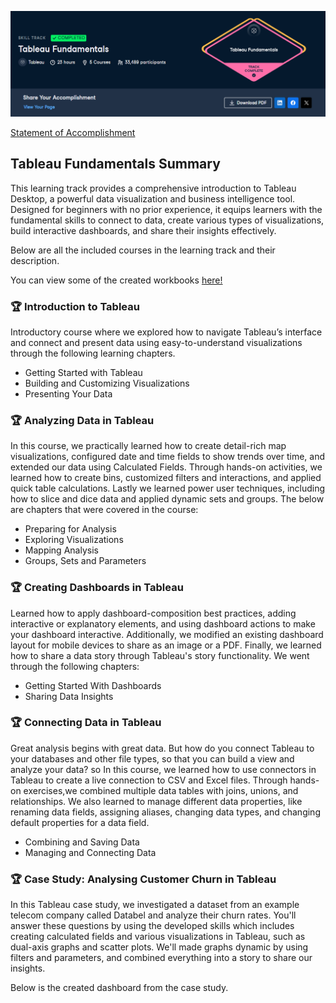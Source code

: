 ![image](https://github.com/SiceloKayisa/DataCamp-Coursework/blob/main/Tableau%20Fundamentals/Workbooks/Track%20image.PNG?raw=true)

[Statement of Accomplishment](https://www.datacamp.com/completed/statement-of-accomplishment/track/080db71064a8143165e2dd03ce76eaf8f4c44eaf)

## Tableau Fundamentals Summary

This learning track provides a comprehensive introduction to Tableau Desktop, a powerful data visualization and business intelligence tool. Designed for beginners with no prior experience, it equips learners with the fundamental skills to connect to data, create various types of visualizations, build interactive dashboards, and share their insights effectively. 

Below are all the included courses in the learning track and their description.

You can view some of the created workbooks [here!](https://github.com/SiceloKayisa/DataCamp-Coursework/tree/main/Tableau%20Fundamentals/Workbooks)

### 🏆 Introduction to Tableau
Introductory course where we explored how to navigate Tableau’s interface and connect and present data using easy-to-understand visualizations through the following learning chapters.

- Getting Started with Tableau
- Building and Customizing Visualizations
- Presenting Your Data

### 🏆  Analyzing Data in Tableau
In this course, we practically learned how to create detail-rich map visualizations, configured date and time fields to show trends over time, and extended our data using Calculated Fields. Through hands-on activities, we learned how to create bins, customized filters and interactions, and applied quick table calculations. Lastly we learned power user techniques, including how to slice and dice data and applied dynamic sets and groups. The below are chapters that were covered in the course:

- Preparing for Analysis
- Exploring Visualizations
- Mapping Analysis
- Groups, Sets and Parameters

### 🏆 Creating Dashboards in Tableau
Learned how to apply dashboard-composition best practices, adding interactive or explanatory elements, and using dashboard actions to make your dashboard interactive. Additionally, we modified an existing dashboard layout for mobile devices to share as an image or a PDF. Finally, we learned how to share a data story through Tableau's story functionality. We went through the following chapters:

- Getting Started With Dashboards
- Sharing Data Insights

### 🏆 Connecting Data in Tableau
Great analysis begins with great data. But how do you connect Tableau to your databases and other file types, so that you can build a view and analyze your data? so In this course, we learned how to use connectors in Tableau to create a live connection to CSV and Excel files. Through hands-on exercises,we combined multiple data tables with joins, unions, and relationships. We also learned to manage different data properties, like renaming data fields, assigning aliases, changing data types, and changing default properties for a data field.

- Combining and Saving Data
- Managing and Connecting Data

### 🏆  Case Study: Analysing Customer Churn in Tableau

In this Tableau case study, we investigated a dataset from an example telecom company called Databel and analyze their churn rates. You'll answer these questions by using the developed skills which includes creating calculated fields and various visualizations in Tableau, such as dual-axis graphs and scatter plots. We'll made graphs dynamic by using filters and parameters, and combined everything into a story to share our insights.

Below is the created dashboard from the case study. 






